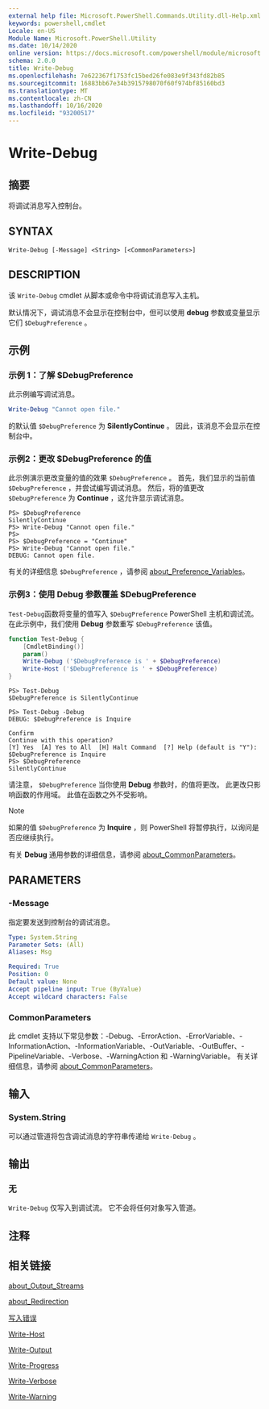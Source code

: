 ```yaml
---
external help file: Microsoft.PowerShell.Commands.Utility.dll-Help.xml
keywords: powershell,cmdlet
Locale: en-US
Module Name: Microsoft.PowerShell.Utility
ms.date: 10/14/2020
online version: https://docs.microsoft.com/powershell/module/microsoft.powershell.utility/write-debug?view=powershell-5.1&WT.mc_id=ps-gethelp
schema: 2.0.0
title: Write-Debug
ms.openlocfilehash: 7e622367f1753fc15bed26fe083e9f343fd82b85
ms.sourcegitcommit: 16883bb67e34b3915798070f60f974bf85160bd3
ms.translationtype: MT
ms.contentlocale: zh-CN
ms.lasthandoff: 10/16/2020
ms.locfileid: "93200517"
---
```

# Write-Debug

## 摘要
将调试消息写入控制台。

## SYNTAX

```
Write-Debug [-Message] <String> [<CommonParameters>]
```

## DESCRIPTION

该 `Write-Debug` cmdlet 从脚本或命令中将调试消息写入主机。

默认情况下，调试消息不会显示在控制台中，但可以使用 **debug** 参数或变量显示它们 `$DebugPreference` 。

## 示例

### 示例 1：了解 $DebugPreference

此示例编写调试消息。

```powershell
Write-Debug "Cannot open file."
```

的默认值 `$DebugPreference` 为 **SilentlyContinue** 。 因此，该消息不会显示在控制台中。

### 示例2：更改 $DebugPreference 的值

此示例演示更改变量的值的效果 `$DebugPreference` 。 首先，我们显示的当前值 `$DebugPreference` ，并尝试编写调试消息。 然后，将的值更改 `$DebugPreference` 为 **Continue** ，这允许显示调试消息。

```
PS> $DebugPreference
SilentlyContinue
PS> Write-Debug "Cannot open file."
PS>
PS> $DebugPreference = "Continue"
PS> Write-Debug "Cannot open file."
DEBUG: Cannot open file.
```

有关的详细信息 `$DebugPreference` ，请参阅 [about_Preference_Variables](/powershell/module/Microsoft.PowerShell.Core/About/about_Preference_Variables)。

### 示例3：使用 Debug 参数覆盖 $DebugPreference

`Test-Debug`函数将变量的值写入 `$DebugPreference` PowerShell 主机和调试流。 在此示例中，我们使用 **Debug** 参数重写 `$DebugPreference` 该值。

```powershell
function Test-Debug {
    [CmdletBinding()]
    param()
    Write-Debug ('$DebugPreference is ' + $DebugPreference)
    Write-Host ('$DebugPreference is ' + $DebugPreference)
}
```

```
PS> Test-Debug
$DebugPreference is SilentlyContinue

PS> Test-Debug -Debug
DEBUG: $DebugPreference is Inquire

Confirm
Continue with this operation?
[Y] Yes  [A] Yes to All  [H] Halt Command  [?] Help (default is "Y"):
$DebugPreference is Inquire
PS> $DebugPreference
SilentlyContinue
```

请注意， `$DebugPreference` 当你使用 **Debug** 参数时，的值将更改。 此更改只影响函数的作用域。 此值在函数之外不受影响。

> [!NOTE]
> 如果的值 `$DebugPreference` 为 **Inquire** ，则 PowerShell 将暂停执行，以询问是否应继续执行。

有关 **Debug** 通用参数的详细信息，请参阅 [about_CommonParameters](https://go.microsoft.com/fwlink/?LinkID=113216)。

## PARAMETERS

### -Message

指定要发送到控制台的调试消息。

```yaml
Type: System.String
Parameter Sets: (All)
Aliases: Msg

Required: True
Position: 0
Default value: None
Accept pipeline input: True (ByValue)
Accept wildcard characters: False
```

### CommonParameters

此 cmdlet 支持以下常见参数：-Debug、-ErrorAction、-ErrorVariable、-InformationAction、-InformationVariable、-OutVariable、-OutBuffer、-PipelineVariable、-Verbose、-WarningAction 和 -WarningVariable。 有关详细信息，请参阅 [about_CommonParameters](https://go.microsoft.com/fwlink/?LinkID=113216)。

## 输入

### System.String

可以通过管道将包含调试消息的字符串传递给 `Write-Debug` 。

## 输出

### 无

`Write-Debug` 仅写入到调试流。 它不会将任何对象写入管道。

## 注释

## 相关链接

[about_Output_Streams](../Microsoft.PowerShell.Core/About/about_Output_Streams.md)

[about_Redirection](../Microsoft.PowerShell.Core/About/about_Redirection.md)

[写入错误](Write-Error.md)

[Write-Host](Write-Host.md)

[Write-Output](Write-Output.md)

[Write-Progress](Write-Progress.md)

[Write-Verbose](Write-Verbose.md)

[Write-Warning](Write-Warning.md)
